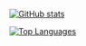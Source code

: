 [![GitHub stats](https://github-readme-stats.vercel.app/api?username=snovna&show_icons=true&theme=tokyonight)](https://github.com/snovna)

[![Top Languages](https://github-readme-stats.vercel.app/api/top-langs/?username=snovna&layout=compact&theme=tokyonight&bg_color=00000000&border_color=00000000)](https://github.com/snovna)

<!--
**Snovna/snovna** is a ✨ _special_ ✨ repository because its `README.md` (this file) appears on your GitHub profile.

Here are some ideas to get you started:

- 🔭 I’m currently working on ...
- 🌱 I’m currently learning ...
- 👯 I’m looking to collaborate on ...
- 🤔 I’m looking for help with ...
- 💬 Ask me about ...
- 📫 How to reach me: ...
- 😄 Pronouns: ...
- ⚡ Fun fact: ...
-->
